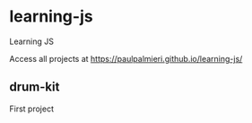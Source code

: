 # learning-js
Learning JS

Access all projects at https://paulpalmieri.github.io/learning-js/

## drum-kit
First project
